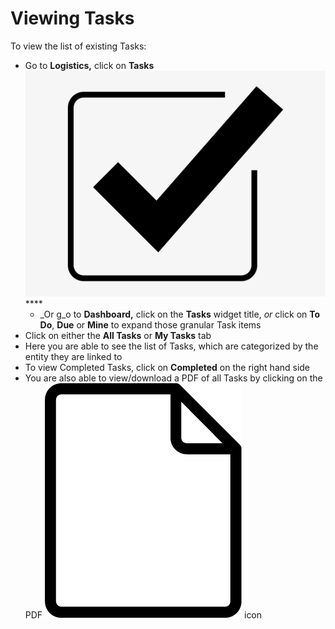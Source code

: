 # Viewing Tasks

To view the list of existing Tasks:

* Go to **Logistics,** click on **Tasks** ![](../../.gitbook/assets/Tasks.png) ****&#x20;
  * _Or g_o to **Dashboard,** click on the **Tasks** widget title, _or_ click on **To Do**, **Due** or **Mine** to expand those granular Task items
* Click on either the **All Tasks** or **My Tasks** tab&#x20;
* Here you are able to see the list of Tasks, which are categorized by the entity they are linked to
* To view Completed Tasks, click on **Completed** on the right hand side
* You are also able to view/download a PDF of all Tasks by clicking on the PDF ![](<../../.gitbook/assets/file icon.png>) icon
